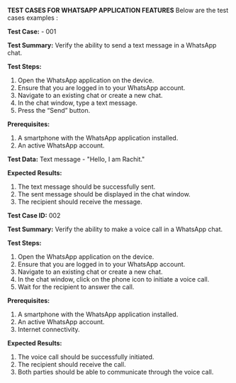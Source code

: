 **TEST CASES FOR WHATSAPP APPLICATION FEATURES**
Below are the test cases examples :

**Test Case:** - 001 

**Test Summary:** 
  Verify the ability to send a text message in a WhatsApp chat.
  
**Test Steps:**
  1. Open the WhatsApp application on the device.
  2. Ensure that you are logged in to your WhatsApp account.
  3. Navigate to an existing chat or create a new chat.
  4. In the chat window, type a text message.
  5. Press the “Send” button.
  
**Prerequisites:**
  1. A smartphone with the WhatsApp application installed.
  2. An active WhatsApp account.
  
**Test Data:**
  Text message - "Hello, I am Rachit."
  
**Expected Results:**
  1. The text message should be successfully sent.
  2. The sent message should be displayed in the chat window.
  3. The recipient should receive the message.

**Test Case ID:** 002

**Test Summary:**
  Verify the ability to make a voice call in a WhatsApp chat.
  
**Test Steps:**
  1. Open the WhatsApp application on the device.
  2. Ensure that you are logged in to your WhatsApp account.
  3. Navigate to an existing chat or create a new chat.
  4. In the chat window, click on the phone icon to initiate a voice call.
  5. Wait for the recipient to answer the call.
  
**Prerequisites:**
  1. A smartphone with the WhatsApp application installed.
  2. An active WhatsApp account.
  3. Internet connectivity.
   
**Expected Results:**
  1. The voice call should be successfully initiated.
  2. The recipient should receive the call.
  3. Both parties should be able to communicate through the voice call.
  


